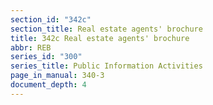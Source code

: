 ```yaml
---
section_id: "342c"
section_title: Real estate agents' brochure
title: 342c Real estate agents' brochure
abbr: REB
series_id: "300"
series_title: Public Information Activities
page_in_manual: 340-3
document_depth: 4
---
```

